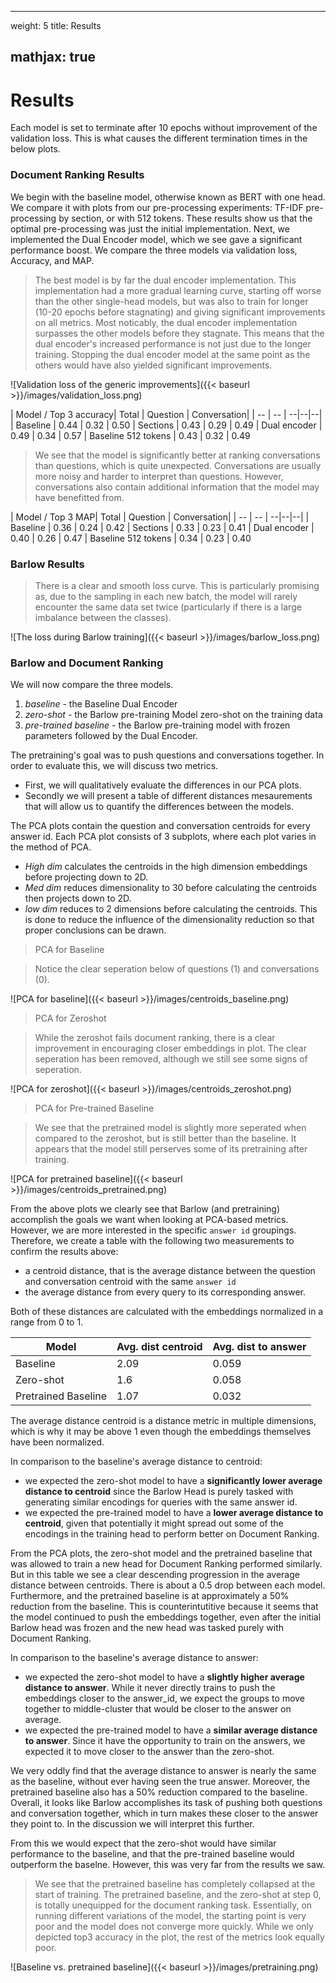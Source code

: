 
---
weight: 5
title: Results

mathjax: true
---

# Results
Each model is set to terminate after 10 epochs without improvement of the validation loss. This is what causes the different termination times in the below plots. 

### Document Ranking Results
We begin with the baseline model, otherwise known as BERT with one head. We compare it with plots from our pre-processing experiments: TF-IDF pre-processing by section, or with 512 tokens. These results show us that the optimal pre-processing was just the initial implementation. Next, we implemented the Dual Encoder model, which we see gave a significant performance boost. We compare the three models via validation loss, Accuracy, and MAP.

> The best model is by far the dual encoder implementation. This implementation had a more gradual learning curve, starting off worse than the other single-head models, but was also to train for longer (10-20 epochs before stagnating) and giving significant improvements on all metrics. Most noticably, the dual encoder implementation surpasses the other models before they stagnate. This means that the dual encoder's increased performance is not just due to the longer training. Stopping the dual encoder model at the same point as the others would have also yielded significant improvements. 

![Validation loss of the generic improvements]({{< baseurl >}}/images/validation_loss.png)

| Model / Top 3 accuracy| Total | Question | Conversation|
| -- | -- | --|--|--|
| Baseline | 0.44 | 0.32 | 0.50
| Sections | 0.43 | 0.29 | 0.49
| Dual encoder | 0.49 | 0.34 | 0.57
| Baseline 512 tokens | 0.43 | 0.32 | 0.49

> We see that the model is significantly better at ranking conversations than questions, which is quite unexpected. Conversations are usually more noisy and harder to interpret than questions. However, conversations also contain additional information that the model may have benefitted from. 


| Model / Top 3 MAP| Total | Question | Conversation|
| -- | -- | --|--|--|
| Baseline | 0.36 | 0.24 | 0.42
| Sections | 0.33 | 0.23 | 0.41
| Dual encoder | 0.40 | 0.26 | 0.47
| Baseline 512 tokens | 0.34 | 0.23 | 0.40


### Barlow Results

> There is a clear and smooth loss curve. This is particularly promising as, due to the sampling in each new batch, the model will rarely encounter the same data set twice (particularly if there is a large imbalance between the classes). 

![The loss during Barlow training]({{< baseurl >}}/images/barlow_loss.png)

### Barlow and Document Ranking

We will now compare the three models.
1. *baseline* - the Baseline Dual Encoder
2. *zero-shot* - the Barlow pre-training Model zero-shot on the training data
3. *pre-trained baseline* - the Barlow pre-training model with frozen parameters followed by the Dual Encoder. 

The pretraining's goal was to push questions and conversations together. In order to evaluate this, we will discuss two metrics. 
- First, we will qualitatively evaluate the differences in our PCA plots. 
- Secondly we will present a table of different distances mesaurements that will allow us to quantify the differences between the models. 

The PCA plots contain the question and conversation centroids for every answer id. Each PCA plot consists of 3 subplots, where each plot varies in the method of PCA. 
- *High dim* calculates the centroids in the high dimension embeddings before projecting down to 2D. 
- *Med dim* reduces dimensionality to 30 before calculating the centroids then projects down to 2D. 
- *low dim* reduces to 2 dimensions before calculating the centroids. This is done to reduce the influence of the dimensionality reduction so that proper conclusions can be drawn. 

> PCA for Baseline

> Notice the clear seperation below of questions (1) and conversations (0).

![PCA for baseline]({{< baseurl >}}/images/centroids_baseline.png)


> PCA for Zeroshot

> While the zeroshot fails document ranking, there is a clear improvement in encouraging closer embeddings in plot. The clear seperation has been removed, although we still see some signs of seperation. 

![PCA for zeroshot]({{< baseurl >}}/images/centroids_zeroshot.png)

> PCA for Pre-trained Baseline

> We see that the pretrained model is slightly more seperated when compared to the zeroshot, but is still better than the baseline. It appears that the model still perserves some of its pretraining after training. 

![PCA for pretrained baseline]({{< baseurl >}}/images/centroids_pretrained.png)

From the above plots we clearly see that Barlow (and pretraining) accomplish the goals we want when looking at PCA-based metrics. However, we are more interested in the specific `answer id` groupings. Therefore, we create a table with the following two measurements to confirm the results above:
- a centroid distance, that is the average distance between the question and conversation centroid with the same `answer id`
- the average distance from every query to its corresponding answer. 

Both of these distances are calculated with the embeddings normalized in a range from 0 to 1.  

| Model 	| Avg. dist centroid | Avg. dist to answer| 
|--|--| --
| Baseline 	| 2.09	| 0.059
| Zero-shot 	| 1.6	| 0.058
| Pretrained Baseline | 1.07 | 0.032

<aside class="notice">
The average distance centroid is a distance metric in multiple dimensions, which is why it may be above 1 even though the embeddings themselves have been normalized.
</aside>

In comparison to the baseline's average distance to centroid:
- we expected the zero-shot model to have a **significantly lower average distance to centroid** since the Barlow Head is purely tasked with generating similar encodings for queries with the same answer id.
- we expected the pre-trained model to have a **lower average distance to centroid**, given that potentially it might spread out some of the encodings in the training head to perform better on Document Ranking.

From the PCA plots, the zero-shot model and the pretrained baseline that was allowed to train a new head for Document Ranking performed similarly. But in this table we see a clear descending progression in the average distance between centroids. There is about a 0.5 drop between each model. Furthermore, and the pretrained baseline is at approximately a 50% reduction from the baseline. This is counterintutitive because it seems that the model continued to push the embeddings together, even after the initial Barlow head was frozen and the new head was tasked purely with Document Ranking. 

In comparison to the baseline's average distance to answer:
- we expected the zero-shot model to have a  **slightly higher average distance to answer**. While it never directly trains to push the embeddings closer to the answer_id, we expect the groups to move together to middle-cluster that would be closer to the answer on average.
- we expected the pre-trained model to have a **similar average distance to answer**. Since it have the opportunity to train on the answers, we expected it to move closer to the answer than the zero-shot. 

We very oddly find that the average distance to answer is nearly the same as the baseline, without ever having seen the true answer. Moreover, the pretrained baseline also has a 50% reduction compared to the baseline. Overall, it looks like Barlow accomplishes its task of pushing both questions and conversation together, which in turn makes these closer to the answer they point to. In the discussion we will interpret this further. 

From this we would expect that the zero-shot would have similar performance to the baseline, and that the pre-trained baseline would outperform the baselne. However, this was very far from the results we saw.

> We see that the pretrained baseline has completely collapsed at the start of training. The pretrained baseline, and the zero-shot at step 0, is totally unequipped for the document ranking task.  Essentially, on running different variations of the model, the starting point is  very poor and the model does not converge more quickly.  While we only depicted top3 accuracy in the plot, the rest of the metrics look equally poor.

![Baseline vs. pretrained baseline]({{< baseurl >}}/images/pretraining.png)
 